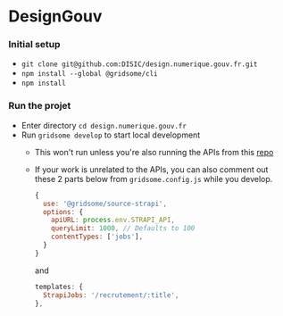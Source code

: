 # DesignGouv

### Initial setup

- `git clone git@github.com:DISIC/design.numerique.gouv.fr.git`
- `npm install --global @gridsome/cli`
- `npm install`

### Run the projet
- Enter directory `cd design.numerique.gouv.fr`
- Run `gridsome develop` to start local development
    - This won't run unless you're also running the APIs from this [repo](https://github.com/DISIC/designgouv-admin)
    - If your work is unrelated to the APIs, you can also comment out these 2 parts below from `gridsome.config.js` while you develop.

      ```js
      {
        use: '@gridsome/source-strapi',
        options: {
          apiURL: process.env.STRAPI_API,
          queryLimit: 1000, // Defaults to 100
          contentTypes: ['jobs'],
        }
      }
      ```
      and
      ```js
      templates: {
        StrapiJobs: '/recrutement/:title',
      },
      ```
